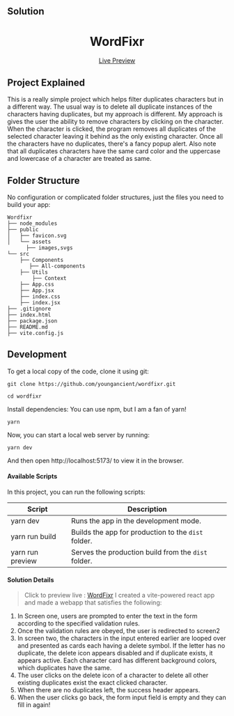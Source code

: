 
## Solution

<h1 align="center">
  WordFixr
</h1>

<p align="center">
  <a href="https://wordfixr.netlify.app/">
    Live Preview
  </a>
</p>

## Project Explained
This is a really simple project which helps filter duplicates characters but in a different way.
The usual way is to delete all duplicate instances of the characters having duplicates, but my approach is different.
My approach is gives the user the ability to remove characters by clicking on the character. When the character is clicked,
the program removes all duplicates of the selected character leaving it behind as the only existing character. 
Once all the characters have no duplicates, there's a fancy popup alert.
Also note that all duplicates characters have the same card color and the uppercase and lowercase of a character are treated as same.

## Folder Structure
No configuration or complicated folder structures, just the files you need to build your app:

```
Wordfixr
├── node_modules
├── public
│   ├── favicon.svg
│   └── assets
      ├── images,svgs
└── src
    ├── Components
       ├── All-components
    ├── Utils
        ├── Context
    ├── App.css
    ├── App.jsx
    ├── index.css
    ├── index.jsx
├── .gitignore
├── index.html
├── package.json
├── README.md
├── vite.config.js
```

## Development

To get a local copy of the code, clone it using git:

```
git clone https://github.com/youngancient/wordfixr.git

cd wordfixr
```

Install dependencies: You can use npm, but I am a fan of yarn!

```
yarn
```

Now, you can start a local web server by running:

```
yarn dev
```

And then open http://localhost:5173/ to view it in the browser.

#### Available Scripts

In this project, you can run the following scripts:

| Script        | Description                                         |
| ------------- | --------------------------------------------------- |
| yarn dev   | Runs the app in the development mode.               |
| yarn run build | Builds the app for production to the `dist` folder. |
| yarn run preview | Serves the production build from the `dist` folder. |

#### Solution Details
> Click to preview live : <a href="https://wordfixr.netlify.app/">WordFixr</a>
> I created a vite-powered react app and made a webapp that satisfies the following:
1. In Screen one, users are prompted to enter the text in the form according to the specified validation rules.
2. Once the validation rules are obeyed, the user is redirected to screen2
3. In screen two, the characters in the input entered earlier are looped over and presented as cards each having a delete symbol. If the letter has no duplicate, the delete icon appears disabled and if duplicate exists, it appears active. Each character card has different background colors, which duplicates have the same.
4. The user clicks on the delete icon of a character to delete all other existing duplicates exist the exact clicked character.
5. When there are no duplicates left, the success header appears.
6. When the user clicks go back, the form input field is empty and they can fill in again!

